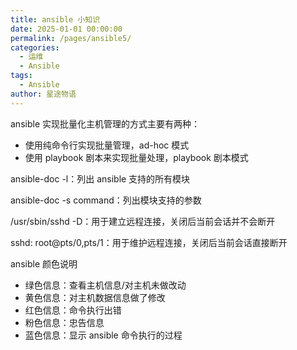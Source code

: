 ```yaml
---
title: ansible 小知识
date: 2025-01-01 00:00:00
permalink: /pages/ansible5/
categories:
  - 运维
  - Ansible
tags:
  - Ansible
author: 星途物语
---
```

ansible 实现批量化主机管理的方式主要有两种：

- 使用纯命令行实现批量管理，ad-hoc 模式
- 使用 playbook 剧本来实现批量处理，playbook 剧本模式

ansible-doc -l：列出 ansible 支持的所有模块

ansible-doc -s command：列出模块支持的参数

/usr/sbin/sshd -D：用于建立远程连接，关闭后当前会话并不会断开

sshd: root@pts/0,pts/1：用于维护远程连接，关闭后当前会话直接断开

ansible 颜色说明

- 绿色信息：查看主机信息/对主机未做改动
- 黄色信息：对主机数据信息做了修改
- 红色信息：命令执行出错
- 粉色信息：忠告信息
- 蓝色信息：显示 ansible 命令执行的过程